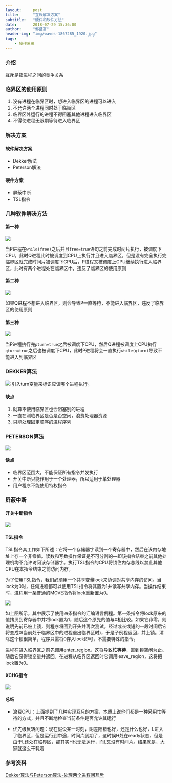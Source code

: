 ```yaml
---
layout:     post
title:      "互斥解决方案"
subtitle:   "硬件和软件方法"
date:       2018-07-29 15:36:00
author:     "邹盛富"
header-img: "img/waves-1867285_1920.jpg"
tags:
    - 操作系统
---
```


### 介绍

互斥是指进程之间的竞争关系

### 临界区的使用原则
1. 没有进程在临界区时，想进入临界区的进程可以进入
2. 不允许两个进程同时处于临街区
3. 临界区外运行的进程不得阻塞其他进程进入临界区
4. 不得使进程无限期等待进入临界区


### 解决方案
#### 软件解决方案
- Dekker解法
- Peterson解法

#### 硬件方案
- 屏蔽中断
- TSL指令

### 几种软件解决方法

#### 第一种

![](http://res.cloudinary.com/bytedance14/image/upload/v1532850068/blog/%E5%B1%8F%E5%B9%95%E5%BF%AB%E7%85%A7_2018-07-29_%E4%B8%8B%E5%8D%883.37.23.png)

当P进程在`while(free)`之后并且`free=true`语句之前完成时间片执行，被调度下CPU，此时Q进程此时被调度到CPU上执行并且进入临界区，但是没有完全执行完临界区就完成时间片被调度下CPU后，P进程又被调度上CPU继续执行进入临界区，此时有两个进程处在临界区中，违反了临界区的使用原则

#### 第二种
![](http://res.cloudinary.com/bytedance14/image/upload/v1532850511/blog/%E5%B1%8F%E5%B9%95%E5%BF%AB%E7%85%A7_2018-07-29_%E4%B8%8B%E5%8D%883.47.41.png)

如果Q进程不想进入临界区，则会导致P一直等待，不能进入临界区，违反了临界区的使用原则

#### 第三种
![](http://res.cloudinary.com/bytedance14/image/upload/v1532850812/blog/%E5%B1%8F%E5%B9%95%E5%BF%AB%E7%85%A7_2018-07-29_%E4%B8%8B%E5%8D%883.52.59.png)

当P进程执行完`pturn=true`之后被调度下CPU，然后Q进程被调度上CPU执行`qturn=true`之后也被调度下CPU，此时P进程将会一直执行`while(qturn)`导致不能进入到临界区

### DEKKER算法
![](http://res.cloudinary.com/bytedance14/image/upload/v1532853576/blog/%E5%B1%8F%E5%B9%95%E5%BF%AB%E7%85%A7_2018-07-29_%E4%B8%8B%E5%8D%884.39.03.png)
引入turn变量来标识应该哪个进程执行。

#### 缺点
1. 就算不使用临界区也会阻塞别的进程
2. 一直在测临界区是否是否空闲，浪费处理器资源
3. 只能处理固定顺序的进程序列

### PETERSON算法
![](http://res.cloudinary.com/bytedance14/image/upload/v1532854137/blog/%E5%B1%8F%E5%B9%95%E5%BF%AB%E7%85%A7_2018-07-29_%E4%B8%8B%E5%8D%884.47.31.png)

#### 缺点

- 临界区范围大，不能保证所有指令并发执行
- 开关中断只能作用于一个处理器，所以适用于单处理器
- 用户程序不能使用特权指令



### 屏蔽中断
#### 开关中断指令
![](http://res.cloudinary.com/bytedance14/image/upload/v1532854368/blog/%E5%B1%8F%E5%B9%95%E5%BF%AB%E7%85%A7_2018-07-29_%E4%B8%8B%E5%8D%884.52.18.png)

#### TSL指令

TSL指令其工作如下所述：它将一个存储器字读到一个寄存器中，然后在该内存地址上存一个非零值。读数和写数操作保证是不可分割的—即该指令结束之前其他处理机均不允许访问该存储器字。执行TSL指令的CPU将锁住内存总线以禁止其他CPU在本指令结束之前访问内存。

为了使用TSL指令，我们必须用一个共享变量lock来协调对共享内存的访问。当lock为0时，任何进程都可以使用TSL指令将其置为1并读写共享内存。当操作结束时，进程用一条普通的MOVE指令将lock重新置为0。

![](http://res.cloudinary.com/bytedance14/image/upload/v1532927448/%E5%B1%8F%E5%B9%95%E5%BF%AB%E7%85%A7_2018-07-30_%E4%B8%8B%E5%8D%881.04.07.png)

如上图所示，其中展示了使用四条指令的汇编语言例程。第一条指令将lock原来的值拷贝到寄存器中并将lock置为1，随后这个原先的值与0相比较。如果它非零，则说明先前已被上锁，则程序将回到开头并再次测试。经过或长或短的一段时间后它将变成0(当前处于临界区中的进程退出临界区时)，于是子例程返回，并上锁。清除这个锁很简单，程序只需将0存入lock即可，不需要特殊的指令。

进程在进入临界区之前先调用enter_region。这将导致**忙等待**，直到锁空闲为止。随后它获得锁变量并返回。在进程从临界区返回时它调用leave_region，这将把lock置为0。

#### XCHG指令

![](http://res.cloudinary.com/bytedance14/image/upload/v1532927772/blog/%E5%B1%8F%E5%B9%95%E5%BF%AB%E7%85%A7_2018-07-30_%E4%B8%8B%E5%8D%881.15.47.png)

#### 总结
- 浪费CPU：上面提到了几种实现互斥的方案，本质上说他们都是一种采用忙等待的方式，并且不断地检查当前条件是否允许其运行

- 优先级反转问题：现在假设某一时刻，阴差阳错也好，还是什么也好，L进入了临界区，但是运行到中途，时间片到期了，这时候H处在ready状态，但是由于L还处在临界区，那其实H也无法运行，而L又没有时间片。结果就是，大家就这么干耗着
### 参考资料

[Dekker算法与Peterson算法-处理两个进程间互斥](https://dcrozz.github.io/2017/04/28/Dekker%E7%AE%97%E6%B3%95%E4%B8%8EPeterson%E7%AE%97%E6%B3%95-%E5%A4%84%E7%90%86%E4%B8%A4%E4%B8%AA%E8%BF%9B%E7%A8%8B%E9%97%B4%E4%BA%92%E6%96%A5/)
